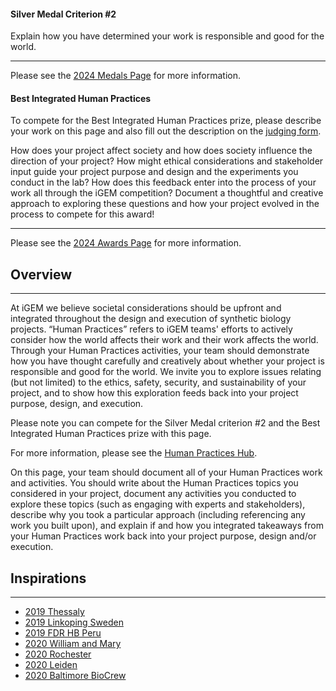 #### Silver Medal Criterion \#2

Explain how you have determined your work is responsible and good for the world.

---

Please see the [2024 Medals Page](https://competition.igem.org/judging/medals)
for more information.

#### Best Integrated Human Practices

To compete for the Best Integrated Human Practices prize, please describe your
work on this page and also fill out the description on the
[judging form](https://competition.igem.org/deliverables/judging-form).

How does your project affect society and how does society influence the
direction of your project? How might ethical considerations and stakeholder
input guide your project purpose and design and the experiments you conduct in
the lab? How does this feedback enter into the process of your work all through
the iGEM competition? Document a thoughtful and creative approach to exploring
these questions and how your project evolved in the process to compete for this
award!

---

Please see the [2024 Awards Page](https://competition.igem.org/judging/awards)
for more information.

## Overview

---

At iGEM we believe societal considerations should be upfront and integrated
throughout the design and execution of synthetic biology projects. “Human
Practices” refers to iGEM teams' efforts to actively consider how the world
affects their work and their work affects the world. Through your Human
Practices activities, your team should demonstrate how you have thought
carefully and creatively about whether your project is responsible and good for
the world. We invite you to explore issues relating (but not limited) to the
ethics, safety, security, and sustainability of your project, and to show how
this exploration feeds back into your project purpose, design, and execution.

Please note you can compete for the Silver Medal criterion \#2 and the Best
Integrated Human Practices prize with this page.

For more information, please see the
[Human Practices Hub](https://responsibility.igem.org/human-practices/what-is-human-practices).

On this page, your team should document all of your Human Practices work and
activities. You should write about the Human Practices topics you considered in
your project, document any activities you conducted to explore these topics
(such as engaging with experts and stakeholders), describe why you took a
particular approach (including referencing any work you built upon), and explain
if and how you integrated takeaways from your Human Practices work back into
your project purpose, design and/or execution.

## Inspirations

---

-   [2019 Thessaly](https://2019.igem.org/Team:Thessaly/Human_Practices)
-   [2019 Linkoping Sweden](https://2019.igem.org/Team:Linkoping_Sweden/Human_Practices)
-   [2019 FDR HB Peru](https://2019.igem.org/Team:FDR-HB_Peru/Human_Practices)
-   [2020 William and Mary](https://2020.igem.org/Team:William_and_Mary/Human_Practices)
-   [2020 Rochester](https://2020.igem.org/Team:Rochester/Human_Practices)
-   [2020 Leiden](https://2020.igem.org/Team:Leiden/Human_Practices)
-   [2020 Baltimore BioCrew](https://2020.igem.org/Team:Baltimore_BioCrew/Human_Practices)
